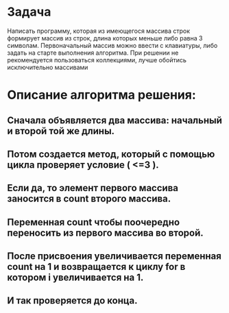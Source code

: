 # Задача
Написать программу, которая из имеющегося массива строк формирует массив из строк, длина которых меньше либо равна 3 символам. Первоначальный массив можно ввести с клавиатуры, либо задать на старте выполнения алгоритма. При решении не рекомендуется пользоваться коллекциями, лучше обойтись исключительно массивами

# Описание алгоритма решения:

## Сначала объявляется два массива: начальный и второй той же длины. 
## Потом создается метод, который с помощью цикла проверяет условие ( <=3 ). 
## Если да, то элемент первого массива заносится в count второго массива. 
## Переменная count чтобы поочередно переносить из первого массива во второй. 
## После присвоения увеличивается переменная count на 1 и возвращается к циклу for в котором i увеличивается на 1. 
## И так проверяется до конца.